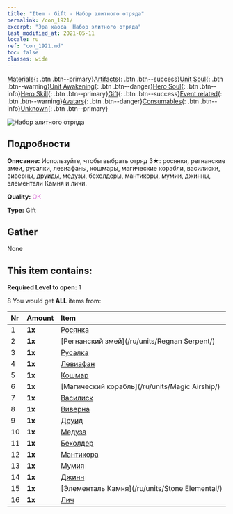 ```yaml
---
title: "Item - Gift - Набор элитного отряда"
permalink: /con_1921/
excerpt: "Эра хаоса  Набор элитного отряда"
last_modified_at: 2021-05-11
locale: ru
ref: "con_1921.md"
toc: false
classes: wide
---
```

 [Materials](/ItemsRU/){: .btn .btn--primary}[Artifacts](/ItemsRU/Artifacts/){: .btn .btn--success}[Unit Soul](/ItemsRU/UnitSoul/){: .btn .btn--warning}[Unit Awakening](/ItemsRU/UnitAwakening/){: .btn .btn--danger}[Hero Soul](/ItemsRU/HeroSoul/){: .btn .btn--info}[Hero Skill](/ItemsRU/HeroSkill/){: .btn .btn--primary}[Gift](/ItemsRU/Gift/){: .btn .btn--success}[Event related](/ItemsRU/Events/){: .btn .btn--warning}[Avatars](/ItemsRU/Avatars/){: .btn .btn--danger}[Consumables](/ItemsRU/Consumables/){: .btn .btn--info}[Unknown](/ItemsRU/Unknown/){: .btn .btn--primary}

 ![Набор элитного отряда](/images/t/i_907054.png)

## Подробности
 **Описание:** Используйте, чтобы выбрать отряд 3★: росянки, регнанские змеи, русалки, левиафаны, кошмары, магические корабли, василиски, виверны, друиды, медузы, бехолдеры, мантикоры, мумии, джинны, элементали Камня и личи.

 **Quality:** <span style="color: #DA70D6">OK</span>

 **Type:** Gift

## Gather

  None

## This item contains:

 **Required Level to open:** 1

 8 You would get **ALL** items  from:

  | Nr | Amount |     Item    |
  |:---|:-------|:------------|
  | 1 |  **1x** | [Росянка](/ru/units/Waspwort/) |  | 
  | 2 |  **1x** | [Регнанский змей](/ru/units/Regnan Serpent/) |  | 
  | 3 |  **1x** | [Русалка](/ru/units/Mermaid/) |  | 
  | 4 |  **1x** | [Левиафан](/ru/units/Revyaratan/) |  | 
  | 5 |  **1x** | [Кошмар](/ru/units/Nightmare/) |  | 
  | 6 |  **1x** | [Магический корабль](/ru/units/Magic Airship/) |  | 
  | 7 |  **1x** | [Василиск](/ru/units/Basilisk/) |  | 
  | 8 |  **1x** | [Виверна](/ru/units/Wyvern/) |  | 
  | 9 |  **1x** | [Друид](/ru/units/Druid/) |  | 
  | 10 |  **1x** | [Медуза](/ru/units/Medusa/) |  | 
  | 11 |  **1x** | [Бехолдер](/ru/units/Beholder/) |  | 
  | 12 |  **1x** | [Мантикора](/ru/units/Manticore/) |  | 
  | 13 |  **1x** | [Мумия](/ru/units/Mummy/) |  | 
  | 14 |  **1x** | [Джинн](/ru/units/Genie/) |  | 
  | 15 |  **1x** | [Элементаль Камня](/ru/units/Stone Elemental/) |  | 
  | 16 |  **1x** | [Лич](/ru/units/Lich/) |  | 
